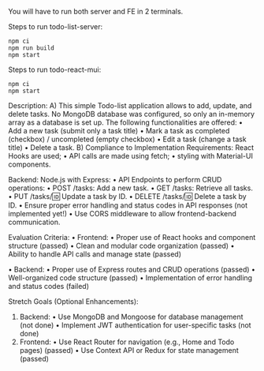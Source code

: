 You will have to run both server and FE in 2 terminals.

Steps to run todo-list-server: 
```
npm ci
npm run build
npm start
```

Steps to run todo-react-mui:
```
npm ci
npm start
```

Description: 
A) This simple Todo-list application allows to add, update, and delete tasks. No MongoDB database was configured, so only an in-memory array as a database is set up.
The following functionalities are offered:
• Add a new task (submit only a task title)
• Mark a task as completed (checkbox) / uncompleted (empty checkbox)
• Edit a task (change a task title)
• Delete a task.
B) Compliance to Implementation Requirements:
React Hooks are used;
• API calls are made using fetch;
• styling with Material-UI components.

Backend: Node.js with Express:
• API Endpoints to perform CRUD operations:
• POST /tasks: Add a new task.
• GET /tasks: Retrieve all tasks.
• PUT /tasks/:id: Update a task by ID.
• DELETE /tasks/:id: Delete a task by ID.
• Ensure proper error handling and status codes in API responses (not implemented yet!)
• Use CORS middleware to allow frontend-backend communication.

Evaluation Criteria:
• Frontend:
• Proper use of React hooks and component structure (passed)
• Clean and modular code organization (passed)
• Ability to handle API calls and manage state (passed)

• Backend:
• Proper use of Express routes and CRUD operations (passed)
• Well-organized code structure (passed)
• Implementation of error handling and status codes (failed)

Stretch Goals (Optional Enhancements):
1. Backend:
• Use MongoDB and Mongoose for database management (not done)
• Implement JWT authentication for user-specific tasks (not done)
2. Frontend:
• Use React Router for navigation (e.g., Home and Todo pages) (passed)
• Use Context API or Redux for state management (passed)
